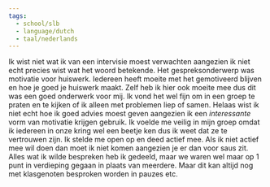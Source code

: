 ```yaml
---
tags:
  - school/slb
  - language/dutch
  - taal/nederlands
---
```

Ik wist niet wat ik van een intervisie moest verwachten aangezien ik niet echt precies wist wat het woord betekende.
Het gespreksonderwerp was motivatie voor huiswerk. Iedereen heeft moeite met het gemotiveerd blijven en hoe je goed je huiswerk maakt. Zelf heb ik hier ook moeite mee dus dit was een goed onderwerk voor mij.
Ik vond het wel fijn om in een groep te praten en te kijken of ik alleen met problemen liep of samen. Helaas wist ik niet echt hoe ik goed advies moest geven aangezien ik een *interessante* vorm van motivatie krijgen gebruik.
Ik voelde me veilig in mijn groep omdat ik iedereen in onze kring wel een beetje ken dus ik weet dat ze te vertrouwen zijn. Ik stelde me open op en deed actief mee. Als ik niet actief mee wil doen dan moet ik niet komen aangezien je er dan voor saus zit. Alles wat ik wilde bespreken heb ik gedeeld, maar we waren wel maar op 1 punt in verdieping gegaan in plaats van meerdere. Maar dit kan altijd nog met klasgenoten besproken worden in pauzes etc.